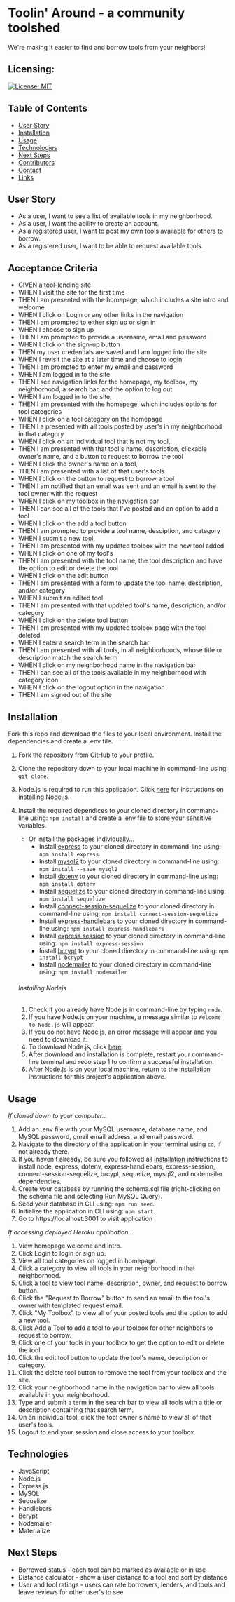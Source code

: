 # Toolin' Around - a community toolshed
We're making it easier to find and borrow tools from your neighbors!
## Licensing:
[![License: MIT](https://img.shields.io/badge/License-MIT-yellow.svg)](https://opensource.org/licenses/MIT)

## Table of Contents
* [User Story](#UserStory)
* [Installation](#Installation)
* [Usage](#Usage)
* [Technologies](#Technologies)
* [Next Steps](#Technologies)
* [Contributors](#Contributors)
* [Contact](#Contact)
* [Links](#Links)

## User Story 
* As a user, I want to see a list of available tools in my neighborhood. 
* As a user, I want the ability to create an account. 
* As a registered user, I want to post my own tools available for others to borrow. 
* As a registered user, I want to be able to request available tools. 
## Acceptance Criteria 
* GIVEN a tool-lending site 
* WHEN I visit the site for the first time 
* THEN I am presented with the homepage, which includes a site intro and welcome 
* WHEN I click on Login or any other links in the navigation 
* THEN I am prompted to either sign up or sign in 
* WHEN I choose to sign up 
* THEN I am prompted to provide a username, email and password 
* WHEN I click on the sign-up button 
* THEN my user credentials are saved and I am logged into the site 
* WHEN I revisit the site at a later time and choose to login 
* THEN I am prompted to enter my email and password 
* WHEN I am logged in to the site 
* THEN I see navigation links for the homepage, my toolbox, my neighborhood, a search bar, and the option to log out
* WHEN I am logged in to the site,
* THEN I am presented with the homepage, which includes options for tool categories 
* WHEN I click on a tool category on the homepage
* THEN I a presented with all tools posted by user's in my neighborhood in that category
* WHEN I click on an individual tool that is not my tool,
* THEN I am presented with that tool's name, description, clickable owner's name, and a button to request to borrow the tool
* WHEN I click the owner's name on a tool,
* THEN I am presented with a list of that user's tools
* WHEN I click on the button to request to borrow a tool
* THEN I am notified that an email was sent and an email is sent to the tool owner with the request
* WHEN I click on my toolbox in the navigation bar
* THEN I can see all of the tools that I've posted and an option to add a tool
* WHEN I click on the add a tool button
* THEN I am prompted to provide a tool name, desciption, and category
* WHEN I submit a new tool,
* THEN I am presented with my updated toolbox with the new tool added 
* WHEN I click on one of my tool's
* THEN I am presented with the tool name, the tool description and have the option to edit or delete the tool 
* WHEN I click on the edit button
* THEN I am presented with a form to update the tool name, description, and/or category
* WHEN I submit an edited tool
* THEN I am presented with that updated tool's name, description, and/or category
* WHEN I click on the delete tool button
* THEN I am presented with my updated toolbox page with the tool deleted 
* WHEN I enter a search term in the search bar
* THEN I am presented with all tools, in all neighborhoods, whose title or description match the search term 
* WHEN I click on my neighborhood name in the navigation bar
* THEN I can see all of the tools available in my neighborhood with category icon
* WHEN I click on the logout option in the navigation 
* THEN I am signed out of the site

## Installation
Fork this repo and download the files to your local environment. Install the dependencies and create a .env file.

1. Fork the [repository](https://github.com/merewall/Toolin-Around) from [GitHub](https://github.com/) to your profile.
2. Clone the repository down to your local machine in command-line using: `git clone`.
3. Node.js is required to run this application. Click [here](#installing-nodejs) for instructions on installing Node.js.
4. Install the required dependices to your cloned directory in command-line using: `npm install` and create a .env file to store your sensitive variables.

   - Or install the packages individually...
     - Install [express](https://www.npmjs.com/package/express) to your cloned directory in command-line using: `npm install express`.
     - Install [mysql2](https://www.npmjs.com/package/mysql2) to your cloned directory in command-line using: `npm install --save mysql2`
     - Install [dotenv](https://www.npmjs.com/package/dotenv) to your cloned directory in command-line using: `npm install dotenv`
     - Install [sequelize](https://www.npmjs.com/package/sequelize) to your cloned directory in command-line using: `npm install sequelize`
     - Install [connect-session-sequelize](https://www.npmjs.com/package/connect-session-sequelize) to your cloned directory in command-line using: `npm install connect-session-sequelize`
     - Install [express-handlebars](https://www.npmjs.com/package/express-handlebars) to your cloned directory in command-line using: `npm install express-handlebars`
     - Install [express session](https://www.npmjs.com/package/express-session) to your cloned directory in command-line using: `npm install express-session`
     - Install [bcrypt](https://www.npmjs.com/package/bcrypt) to your cloned directory in command-line using: `npm install bcrypt`
     - Install [nodemailer](https://www.npmjs.com/package/nodemailer) to your cloned directory in command-line using: `npm install nodemailer`

   ###### Installing Nodejs

   1. Check if you already have Node.js in command-line by typing `node`.
   2. If you have Node.js on your machine, a message similar to `Welcome to Node.js` will appear.
   3. If you do not have Node.js, an error message will appear and you need to download it.
   4. To download Node.js, click [here](https://nodejs.org/en/download/).
   5. After download and installation is complete, restart your command-line terminal and redo step 1 to confirm a successful installation.
   6. After Node.js is on your local machine, return to the [installation](#installation) instructions for this project's application above.

## Usage
_If cloned down to your computer..._

1. Add an .env file with your MySQL username, database name, and MySQL password, gmail email address, and email password.
2. Navigate to the directory of the application in your terminal using `cd`, if not already there.
3. If you haven't already, be sure you followed all [installation](#installation) instructions to install node, express, dotenv, express-handlebars, express-session, connect-session-sequelize, brcypt, sequelize, mysql2, and nodemailer dependencies.
4. Create your database by running the schema.sql file (right-clicking on the schema file and selecting Run MySQL Query).
5. Seed your database in CLI using: `npm run seed`.
6. Initialize the application in CLI using: `npm start`.
7. Go to https://localhost:3001 to visit application

_If accessing deployed Heroku application..._

1. View homepage welcome and intro.
2. Click Login to login or sign up.
3. View all tool categories on logged in homepage.
4. Click a category to view all tools in your neighborhood in that neighborhood.
5. Click a tool to view tool name, description, owner, and request to borrow button.
6. Click the "Request to Borrow" button to send an email to the tool's owner with templated request email.
7. Click "My Toolbox" to view all of your posted tools and the option to add a new tool.
8. Click Add a Tool to add a tool to your toolbox for other neighbors to request to borrow.
9. Click one of your tools in your toolbox to get the option to edit or delete the tool.
10. Click the edit tool button to update the tool's name, description or category.
11. Click the delete tool button to remove the tool from your toolbox and the site.
12. Click your neighborhood name in the navigation bar to view all tools available in your neighborhood.
13. Type and submit a term in the search bar to view all tools with a title or description containing that search term.
14. On an individual tool, click the tool owner's name to view all of that user's tools.
15. Logout to end your session and close access to your toolbox.

## Technologies
* JavaScript
* Node.js
* Express.js
* MySQL
* Sequelize
* Handlebars
* Bcrypt
* Nodemailer
* Materialize
## Next Steps
* Borrowed status - each tool can be marked as available or in use
* Distance calculator - show a user distance to a tool and sort by distance
* User and tool ratings - users can rate borrowers, lenders, and tools and leave reviews for other user's to see
